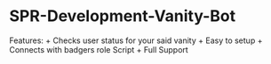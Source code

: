 # SPR-Development-Vanity-Bot
Features: + Checks user status for your said vanity + Easy to setup  + Connects with badgers role Script  + Full Support 
